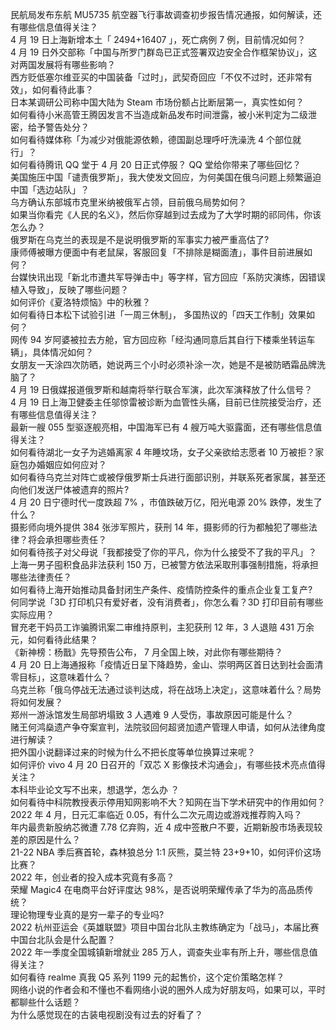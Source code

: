 民航局发布东航 MU5735 航空器飞行事故调查初步报告情况通报，如何解读，还有哪些信息值得关注？  
4 月 19 日上海新增本土「 2494+16407 」，死亡病例 7 例，目前情况如何？  
4 月 19 日外交部称「中国与所罗门群岛已正式签署双边安全合作框架协议」，这对两国发展将有哪些影响？  
西方贬低塞尔维亚买的中国装备「过时」，武契奇回应「不仅不过时，还非常有效」，如何看待此事？  
日本某调研公司称中国大陆为 Steam 市场份额占比断层第一，真实性如何？  
如何看待小米高管王腾因发言不当造成新品发布时间泄露，被小米判定为二级泄密，给予警告处分？  
如何看待媒体称「为减少对俄能源依赖，德国副总理呼吁洗澡洗 4 个部位就行」？  
如何看待腾讯 QQ 堂于 4 月 20 日正式停服？ QQ 堂给你带来了哪些回忆？  
美国施压中国「谴责俄罗斯」，我大使发文回应，为何美国在俄乌问题上频繁逼迫中国「选边站队」？  
乌方确认东部城市克里米纳被俄军占领，目前俄乌局势如何？  
如果当你看完《人民的名义》，然后你穿越到过去成为了大学时期的祁同伟，你该怎么办？  
俄罗斯在乌克兰的表现是不是说明俄罗斯的军事实力被严重高估了?  
康师傅被曝方便面中有老鼠屎，客服回复「不排除是糊面渣」，事件目前进展如何？  
台媒快讯出现「新北市遭共军导弹击中」等字样，官方回应「系防灾演练，因错误植入导致」，反映了哪些问题？  
如何评价《夏洛特烦恼》中的秋雅？  
如何看待日本松下试验引进「一周三休制」， 多国热议的「四天工作制」效果如何？  
网传 94 岁阿婆被拉去方舱，官方回应称「经沟通同意后其自行下楼乘坐转运车辆」，具体情况如何？  
女朋友一天涂四次防晒，她说两三个小时必须补涂一次，她是不是被防晒霜品牌洗脑了？  
4 月 19 日俄媒报道俄罗斯和越南将举行联合军演，此次军演释放了什么信号？  
4 月 19 日上海卫健委主任邬惊雷被诊断为血管性头痛，目前已住院接受治疗，还有哪些信息值得关注？  
最新一艘 055 型驱逐舰亮相，中国海军已有 4 艘万吨大驱露面，还有哪些信息值得关注？  
如何看待湖北一女子为逃婚离家 4 年睡坟场，女子父亲欲给志愿者 10 万被拒？家庭包办婚姻应如何应对？  
如何看待乌克兰对阵亡或被俘俄罗斯士兵进行面部识别，并联系死者家属，甚至还向他们发送尸体被遗弃的照片?  
4 月 20 日宁德时代一度跌超 7% ，市值跌破万亿，阳光电源 20% 跌停，发生了什么？  
摄影师向境外提供 384 张涉军照片，获刑 14 年，摄影师的行为都触犯了哪些法律？将会承担哪些责任？  
如何看待孩子对父母说「我都接受了你的平凡，你为什么接受不了我的平凡」？  
上海一男子囤积食品非法获利 150 万，已被警方依法采取刑事强制措施，将承担哪些法律责任？  
如何看待上海开始推动具备封闭生产条件、疫情防控条件的重点企业复工复产?  
何同学说「3D 打印机只有爱好者，没有消费者」，你怎么看？3D 打印目前有哪些实际应用？  
冒充老干妈员工诈骗腾讯案二审维持原判，主犯获刑 12 年，3 人退赔 431 万余元，如何看待此结果？  
《新神榜：杨戬》先导预告公布， 7 月全国上映，对此你有哪些期待？  
4 月 20 日上海通报称「疫情近日呈下降趋势，金山、崇明两区首日达到社会面清零目标」，这意味着什么？  
乌克兰称「俄乌停战无法通过谈判达成，将在战场上决定」，这意味着什么？局势将如何发展？  
郑州一游泳馆发生局部坍塌致 3 人遇难 9 人受伤，事故原因可能是什么？  
赌王何鸿燊遗产争夺案宣判，法院驳回何超贤加遗产管理人申请，如何从法律角度进行解读？  
把外国小说翻译过来的时候为什么不把长度等单位换算过来呢？  
如何评价 vivo 4 月 20 日召开的「双芯 X 影像技术沟通会」，有哪些技术亮点值得关注？  
本科毕业论文写不出来，想退学，怎么办   ？  
如何看待中科院教授表示停用知网影响不大？知网在当下学术研究中的作用如何？  
2022 年 4 月，日元汇率临近 0.05，有什么二次元周边或游戏推荐购入吗？  
年内最贵新股纳芯微遭 7.78 亿弃购，近 4 成中签散户不要，近期新股市场表现较差的原因是什么？  
21-22 NBA 季后赛首轮，森林狼总分 1:1 灰熊，莫兰特 23+9+10，如何评价这场比赛？  
2022 年，创业者的投入成本究竟有多高？  
荣耀 Magic4 在电商平台好评度达 98%，是否说明荣耀传承了华为的高品质传统？  
理论物理专业真的是穷一辈子的专业吗?  
2022 杭州亚运会《英雄联盟》项目中国台北队主教练确定为「战马」，本届比赛中国台北队会是什么配置？  
2022 年一季度全国城镇新增就业 285 万人，调查失业率有所上升，哪些信息值得关注？  
如何看待 realme 真我  Q5  系列  1199  元的起售价，这个定价策略怎样？  
网络小说的作者会和不懂也不看网络小说的圈外人成为好朋友吗，如果可以，平时都聊些什么话题？  
为什么感觉现在的古装电视剧没有过去的好看了？  
